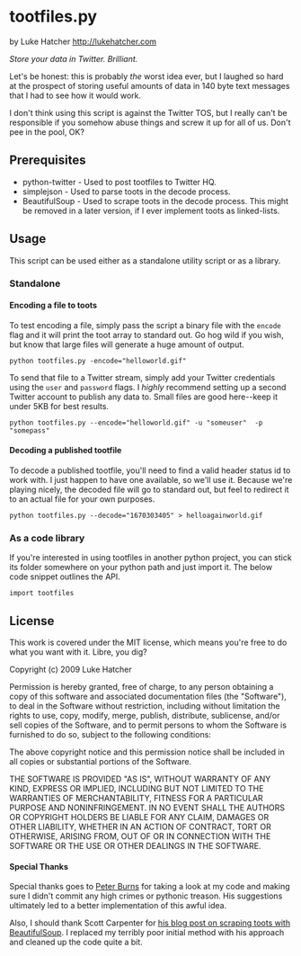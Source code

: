 # tootfiles.py
by Luke Hatcher 
<http://lukehatcher.com>

*Store your data in Twitter. Brilliant.*

Let's be honest: this is probably _the_ worst idea ever, but I laughed so hard
at the prospect of storing useful amounts of data in 140 byte text messages
that I had to see how it would work.

I don't think using this script is against the Twitter TOS, but I really can't be responsible if you somehow abuse things and screw it up for all of us. Don't pee in the pool, OK?

## Prerequisites

* python-twitter - Used to post tootfiles to Twitter HQ.
* simplejson - Used to parse toots in the decode process.
* BeautifulSoup - Used to scrape toots in the decode process. This might be removed in a later version, if I ever implement toots as linked-lists.

## Usage

This script can be used either as a standalone utility script or as a library.

### Standalone

#### Encoding a file to toots

To test encoding a file, simply pass the script a binary file with the `encode` flag and it will print the toot array to standard out. Go hog wild if you wish, but know that large files will generate a huge amount of output.

    python tootfiles.py -encode="helloworld.gif"

To send that file to a Twitter stream, simply add your Twitter credentials using the `user` and `password` flags. I *highly* recommend setting up a second Twitter account to publish any data to. Small files are good here--keep it under 5KB for best results.

    python tootfiles.py --encode="helloworld.gif" -u "someuser"  -p "somepass"

#### Decoding a published tootfile

To decode a published tootfile, you'll need to find a valid header status id to work with. I just happen to have one available, so we'll use it. Because we're playing nicely, the decoded file will go to standard out, but feel to redirect it to an actual file for your own purposes.

    python tootfiles.py --decode="1670303405" > helloagainworld.gif
 
### As a code library

If you're interested in using tootfiles in another python project, you can stick its folder somewhere on your python path and just import it. The below code snippet outlines the API.

    import tootfiles


## License

This work is covered under the MIT license, which means you're free to do what you want with it. Libre, you dig?

Copyright (c) 2009 Luke Hatcher

Permission is hereby granted, free of charge, to any person obtaining a copy
of this software and associated documentation files (the "Software"), to deal
in the Software without restriction, including without limitation the rights
to use, copy, modify, merge, publish, distribute, sublicense, and/or sell
copies of the Software, and to permit persons to whom the Software is
furnished to do so, subject to the following conditions:

The above copyright notice and this permission notice shall be included in
all copies or substantial portions of the Software.

THE SOFTWARE IS PROVIDED "AS IS", WITHOUT WARRANTY OF ANY KIND, EXPRESS OR
IMPLIED, INCLUDING BUT NOT LIMITED TO THE WARRANTIES OF MERCHANTABILITY,
FITNESS FOR A PARTICULAR PURPOSE AND NONINFRINGEMENT. IN NO EVENT SHALL THE
AUTHORS OR COPYRIGHT HOLDERS BE LIABLE FOR ANY CLAIM, DAMAGES OR OTHER
LIABILITY, WHETHER IN AN ACTION OF CONTRACT, TORT OR OTHERWISE, ARISING FROM,
OUT OF OR IN CONNECTION WITH THE SOFTWARE OR THE USE OR OTHER DEALINGS IN
THE SOFTWARE.

#### Special Thanks
Special thanks goes to [Peter Burns](http://twitter.com/rictic) for taking a look at my code and making sure I didn't commit any high crimes or pythonic treason. His suggestions ultimately led to a better implementation of this awful idea.

Also, I should thank Scott Carpenter for [his blog post on scraping toots with BeautifulSoup](http://www.movingtofreedom.org/2009/03/18/python-script-for-backing-up-twitter-statuses/). I replaced my terribly poor initial method with his approach and cleaned up the code quite a bit.